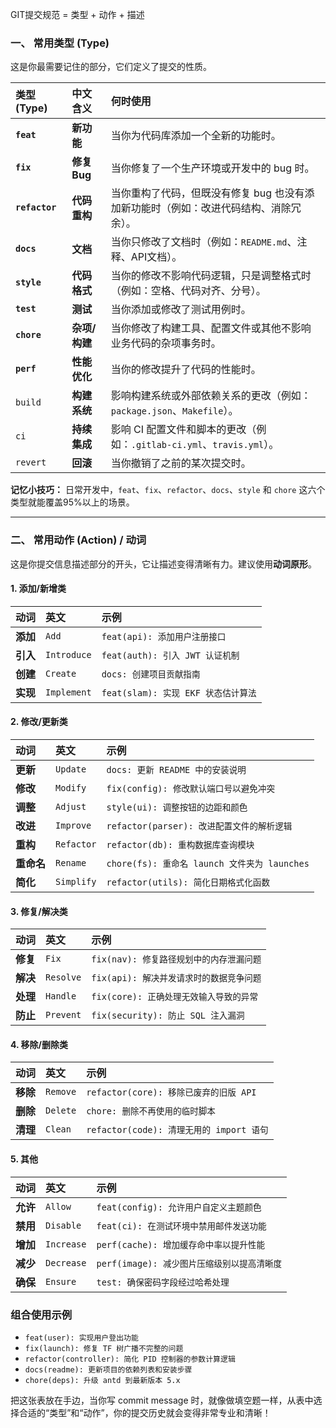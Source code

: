 GIT提交规范 = 类型 + 动作 + 描述

### 一、 常用类型 (Type)

这是你最需要记住的部分，它们定义了提交的性质。

| 类型 (Type) | 中文含义   | 何时使用                                                                     |
| :---------- | :--------- | :--------------------------------------------------------------------------- |
| **`feat`**      | **新功能** | 当你为代码库添加一个全新的功能时。                                           |
| **`fix`**       | **修复Bug**  | 当你修复了一个生产环境或开发中的 bug 时。                                    |
| **`refactor`**  | **代码重构** | 当你重构了代码，但既没有修复 bug 也没有添加新功能时（例如：改进代码结构、消除冗余）。 |
| **`docs`**      | **文档**     | 当你只修改了文档时（例如：`README.md`、注释、API文档）。                       |
| **`style`**     | **代码格式** | 当你的修改不影响代码逻辑，只是调整格式时（例如：空格、代码对齐、分号）。       |
| **`test`**      | **测试**     | 当你添加或修改了测试用例时。                                                 |
| **`chore`**     | **杂项/构建**  | 当你修改了构建工具、配置文件或其他不影响业务代码的杂项事务时。               |
| **`perf`**      | **性能优化** | 当你的修改提升了代码的性能时。                                               |
| `build`     | **构建系统** | 影响构建系统或外部依赖关系的更改（例如：`package.json`、`Makefile`）。       |
| `ci`        | **持续集成** | 影响 CI 配置文件和脚本的更改（例如：`.gitlab-ci.yml`、`travis.yml`）。          |
| `revert`    | **回滚**     | 当你撤销了之前的某次提交时。                                                 |

**记忆小技巧：** 日常开发中，`feat`、`fix`、`refactor`、`docs`、`style` 和 `chore` 这六个类型就能覆盖95%以上的场景。

---

### 二、 常用动作 (Action) / 动词

这是你提交信息描述部分的开头，它让描述变得清晰有力。建议使用**动词原形**。

#### 1. 添加/新增类

| 动词     | 英文     | 示例                                     |
| :------- | :------- | :--------------------------------------- |
| **添加** | `Add`      | `feat(api): 添加用户注册接口`            |
| **引入** | `Introduce`| `feat(auth): 引入 JWT 认证机制`          |
| **创建** | `Create`   | `docs: 创建项目贡献指南`                 |
| **实现** | `Implement`| `feat(slam): 实现 EKF 状态估计算法`      |

#### 2. 修改/更新类

| 动词     | 英文     | 示例                                     |
| :------- | :------- | :--------------------------------------- |
| **更新** | `Update`   | `docs: 更新 README 中的安装说明`         |
| **修改** | `Modify`   | `fix(config): 修改默认端口号以避免冲突`   |
| **调整** | `Adjust`   | `style(ui): 调整按钮的边距和颜色`        |
| **改进** | `Improve`  | `refactor(parser): 改进配置文件的解析逻辑` |
| **重构** | `Refactor` | `refactor(db): 重构数据库查询模块`       |
| **重命名** | `Rename`   | `chore(fs): 重命名 launch 文件夹为 launches` |
| **简化** | `Simplify` | `refactor(utils): 简化日期格式化函数`    |

#### 3. 修复/解决类

| 动词     | 英文   | 示例                                     |
| :------- | :----- | :--------------------------------------- |
| **修复** | `Fix`    | `fix(nav): 修复路径规划中的内存泄漏问题`   |
| **解决** | `Resolve`| `fix(api): 解决并发请求时的数据竞争问题`   |
| **处理** | `Handle` | `fix(core): 正确处理无效输入导致的异常`   |
| **防止** | `Prevent`| `fix(security): 防止 SQL 注入漏洞`       |

#### 4. 移除/删除类

| 动词     | 英文     | 示例                                     |
| :------- | :------- | :--------------------------------------- |
| **移除** | `Remove`   | `refactor(core): 移除已废弃的旧版 API`   |
| **删除** | `Delete`   | `chore: 删除不再使用的临时脚本`          |
| **清理** | `Clean`    | `refactor(code): 清理无用的 import 语句`  |

#### 5. 其他

| 动词       | 英文       | 示例                                       |
| :--------- | :--------- | :----------------------------------------- |
| **允许**   | `Allow`      | `feat(config): 允许用户自定义主题颜色`     |
| **禁用**   | `Disable`    | `feat(ci): 在测试环境中禁用邮件发送功能`   |
| **增加**   | `Increase`   | `perf(cache): 增加缓存命中率以提升性能`    |
| **减少**   | `Decrease`   | `perf(image): 减少图片压缩级别以提高清晰度` |
| **确保**   | `Ensure`     | `test: 确保密码字段经过哈希处理`           |

### 组合使用示例

*   `feat(user): 实现用户登出功能`
*   `fix(launch): 修复 TF 树广播不完整的问题`
*   `refactor(controller): 简化 PID 控制器的参数计算逻辑`
*   `docs(readme): 更新项目的依赖列表和安装步骤`
*   `chore(deps): 升级 antd 到最新版本 5.x`

把这张表放在手边，当你写 commit message 时，就像做填空题一样，从表中选择合适的“类型”和“动作”，你的提交历史就会变得非常专业和清晰！